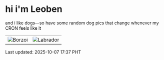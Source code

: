 # hi i'm Leoben

and i like dogs—so have some random dog pics that change whenever my CRON feels like it

|  |  |
|--------|----------|
| ![Borzoi](https://random-dog-vercel.vercel.app/api/random-borzoi?v=1759829843) | ![Labrador](https://random-dog-vercel.vercel.app/api/random-labrador?v=1759829843) |

Last updated: 2025-10-07 17:37 PHT
